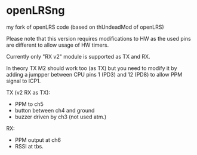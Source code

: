 openLRSng
=========

my fork of openLRS code (based on thUndeadMod of openLRS)

Please note that this version requires modifications to HW as the used pins 
are different to allow usage of HW timers.

Currently only "RX v2" module is supported as TX and RX.

In theory TX M2 should work too (as TX) but you need to modify it by adding 
a jumpper between CPU pins 1 (PD3) and 12 (PD8) to allow PPM signal to ICP1.


TX (v2 RX as TX):
  - PPM to ch5
  - button between ch4 and ground
  - buzzer driven by ch3 (not used atm.)

RX:
  - PPM output at ch6
  - RSSI at tbs.